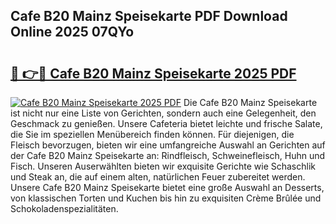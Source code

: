 ## Cafe B20 Mainz Speisekarte PDF Download Online 2025 07QYo

# <h2><a href="http://gc63k8a.nevu.top/?p=Cafe+B20+Mainz+Speisekarte">🔗 👉🔴 Cafe B20 Mainz Speisekarte 2025 PDF</a></h2>

[![Cafe B20 Mainz Speisekarte 2025 PDF](https://i.imgur.com/dBaPXMq.png)](http://gc63k8a.nevu.top/?p=Cafe+B20+Mainz+Speisekarte)
Die Cafe B20 Mainz Speisekarte ist nicht nur eine Liste von Gerichten, sondern auch eine Gelegenheit, den Geschmack zu genießen. Unsere Cafeteria bietet leichte und frische Salate, die Sie im speziellen Menübereich finden können. Für diejenigen, die Fleisch bevorzugen, bieten wir eine umfangreiche Auswahl an Gerichten auf der Cafe B20 Mainz Speisekarte an: Rindfleisch, Schweinefleisch, Huhn und Fisch. Unseren Auserwählten bieten wir exquisite Gerichte wie Schaschlik und Steak an, die auf einem alten, natürlichen Feuer zubereitet werden. Unsere Cafe B20 Mainz Speisekarte bietet eine große Auswahl an Desserts, von klassischen Torten und Kuchen bis hin zu exquisiten Crème Brûlée und Schokoladenspezialitäten.
